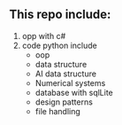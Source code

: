 <h2>This repo include:</h2>
 <ol>
 <li>opp with c#</li>
 <li>code python include
 

 <ul>
 <li>oop</li>
 <li>data structure</li>
 <li>AI data structure</li>
 <li>Numerical systems</li>
 <li>database with sqlLite</li>
 <li>design patterns</li>
 <li>file handling</li>
 </ul>
 
 </li>
  </ol>
 
